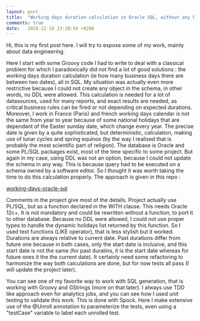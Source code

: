 ```yaml
---
layout: post
title:  "Working days duration calculation in Oracle SQL, without any DDL"
comments: true
date:   2018-12-10 23:38:58 +0200
---
```


Hi, this is my first post here. I will try to expose some of my work, mainly about data engineering.

Here I start with some Groovy code I had to write to deal with a classical problem for which I paradoxically did not find a lot of good solutions : the working days duration calculation (ie how many business days there are between two dates), all in SQL.
My situation was actually even more restrictive because I could not create any object in the schema, in other words, no DDL were allowed.
This calculation is needed for a lot of datasources, used for many reports, and exact results are needed, as critical business rules can be fired or not depending on expected durations.
Moreover, I work in France (Paris) and french working days calendar is not the same from year to year because of some national holidays that are dependant of the Easter sunday date, which change every year. The precise date is given by a quite sophisticated, but deterministic, calculation, making use of lunar cycles and spring equinox (by the way I realised that is probably the most scientific part of religion).
The database is Oracle and some PL/SQL packages exist, most of the time specific to some project. But again in my case, using DDL was not an option, because I could not update the schema in any way. This is because query had to be executed on a schema owned by a software editor.
So I thought it was worth taking the time to do this calculation properly.
The approach is given in this repo :

[working-days-oracle-sql](https://github.com/math-g/working-days-oracle-sql)

Comments in the project give most of the details.
Project actually use PL/SQL, but as a function declared in the WITH clause. This needs Oracle 12c+. It is not mandatory and could be rewritten without a function, to port it to other database. Because no DDL were allowed, I could not use proper types to handle the dynamic holidays list returned by this function. So I used text functions (LIKE operator), that is less stylish but it worked.
Durations are always relative to current date. Past durations differ from future one because in both cases, only the start date is inclusive, and this start date is not the same (for past duratins, it is the start date whereas for future ones it the the current date). It certainly need some refactoring to harmonize the way both calculations are done, but for now tests all pass (I will update the project later).

You can see one of my favorite way to work with SQL generation, that is working with Groovy and GStrings (more on that later).
I always use TDD like approach even for analytics jobs, and you can see how I used unit testing to validate this work.
This is done with Spock. Here I make extensive use of the @Unroll annotation to parameterize the tests, even using a "testCase" variable to label each unrolled test.
